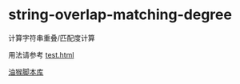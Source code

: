# string-overlap-matching-degree
计算字符串重叠/匹配度计算

用法请参考 [test.html](https://github.com/My-Search/string-overlap-matching-degree)

[油猴脚本库](https://greasyfork.org/zh-CN/scripts/501646-string-overlap-matching-degree)
